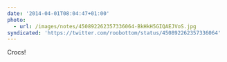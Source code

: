 ```yaml
---
date: '2014-04-01T08:04:47+01:00'
photo:
  - url: /images/notes/450892262357336064-BkHkH5GIQAEJVoS.jpg
syndicated: 'https://twitter.com/roobottom/status/450892262357336064'
---
```

Crocs! 
